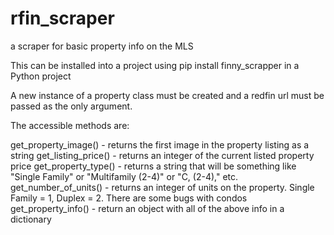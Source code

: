 # rfin_scraper
a scraper for basic property info on the MLS

This can be installed into a project using pip install finny_scrapper in a Python project

A new instance of a property class must be created and a redfin url must be passed as the only argument.

The accessible methods are:

get_property_image() - returns the first image in the property listing as a string
get_listing_price() - returns an integer of the current listed property price
get_property_type() - returns a string that will be something like "Single Family" or "Multifamily (2-4)" or "C, (2-4)," etc.
get_number_of_units() - returns an integer of units on the property. Single Family = 1, Duplex = 2. There are some bugs with condos
get_property_info() - return an object with all of the above info in a dictionary
